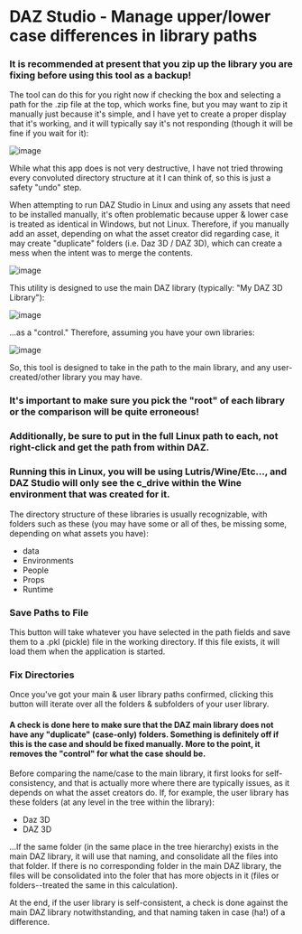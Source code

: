 # DAZ Studio - Manage upper/lower case differences in library paths
### It is recommended at present that you zip up the library you are fixing before using this tool as a backup!
The tool can do this for you right now if checking the box and selecting a path for the .zip file at the top, which works fine, but you may want to zip it manually just because it's simple, and I have yet to create a proper display that it's working,
and it will typically say it's not responding (though it will be fine if you wait for it):

![image](https://github.com/GeneralProtectionFault/DAZ-Studio-Linux-Case-Fix/assets/29645865/5ee14868-4f0d-49ec-85fa-905d7034b64e)

While what this app does is not very destructive, I have not tried throwing every convoluted directory structure at it I can think of, so this is just a safety "undo" step.


When attempting to run DAZ Studio in Linux and using any assets that need to be installed manually, it's often problematic because upper & lower case is treated as identical in Windows, but not Linux.
Therefore, if you manually add an asset, depending on what the asset creator did regarding case, it may create "duplicate" folders (i.e. Daz 3D / DAZ 3D), which can create a mess when the intent was to merge the contents.

![image](https://github.com/GeneralProtectionFault/DAZ-Studio-Linux-Case-Fix/assets/29645865/c3b3ae90-c4ce-4230-a0be-70b1ca6d2c73)

This utility is designed to use the main DAZ library (typically: "My DAZ 3D Library"):

![image](https://github.com/GeneralProtectionFault/DAZ-Studio-Linux-Case-Fix/assets/29645865/0ec5550d-c70f-462a-b793-f6d7f21f29bd)


...as a "control."  Therefore, assuming you have your own libraries:

![image](https://github.com/GeneralProtectionFault/DAZ-Studio-Linux-Case-Fix/assets/29645865/608c2651-3633-4b95-b432-a5c63ec68d83)

So, this tool is designed to take in the path to the main library, and any user-created/other library you may have.  
### It's important to make sure you pick the "root" of each library or the comparison will be quite erroneous!
### Additionally, be sure to put in the full Linux path to each, not right-click and get the path from within DAZ.
### Running this in Linux, you will be using Lutris/Wine/Etc..., and DAZ Studio will only see the c_drive within the Wine environment that was created for it.

The directory structure of these libraries is usually recognizable, with folders such as these (you may have some or all of thes, be missing some, depending on what assets you have):

* data
* Environments
* People
* Props
* Runtime

### Save Paths to File
This button will take whatever you have selected in the path fields and save them to a .pkl (pickle) file in the working directory.  If this file exists, it will load them when the application is started.

### Fix Directories
Once you've got your main & user library paths confirmed, clicking this button will iterate over all the folders & subfolders of your user library.
#### A check is done here to make sure that the DAZ main library does not have any "duplicate" (case-only) folders.  Something is definitely off if this is the case and should be fixed manually.  More to the point, it removes the "control" for what the case should be.

Before comparing the name/case to the main library, it first looks for self-consistency, and that is actually more where there are typically issues, as it depends on what the asset creators do.
If, for example, the user library has these folders (at any level in the tree within the library):
* Daz 3D
* DAZ 3D

...If the same folder (in the same place in the tree hierarchy) exists in the main DAZ library, it will use that naming, and consolidate all the files into that folder.
If there is no corresponding folder in the main DAZ library, the files will be consolidated into the foler that has more objects in it (files or folders--treated the same in this calculation).

At the end, if the user library is self-consistent, a check is done against the main DAZ library notwithstanding, and that naming taken in case (ha!) of a difference.
